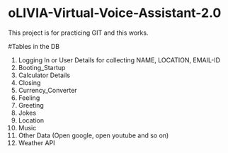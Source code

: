 # oLIVIA-Virtual-Voice-Assistant-2.0
This project is for practicing GIT and this works.

#Tables in the DB
  1. Logging In or User Details for collecting NAME, LOCATION, EMAIL-ID
  2. Booting_Startup
  3. Calculator Details
  4. Closing
  5. Currency_Converter
  6. Feeling
  7. Greeting
  8. Jokes
  9. Location
  10. Music
  11. Other Data (Open google, open youtube and so on)
  12. Weather API


  

